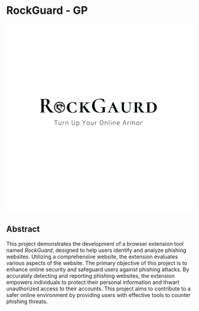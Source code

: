  # RockGuard - GP
![RockGuard](images/2.png)
## Abstract
This project demonstrates the development of a browser extension tool named *RockGuard*, designed to help users identify and analyze phishing websites. Utilizing a comprehensive website, the extension evaluates various aspects of the website. The primary objective of this project is to enhance online security and safeguard users against phishing attacks. By accurately detecting and reporting phishing websites, the extension empowers individuals to protect their personal information and thwart unauthorized access to their accounts. This project aims to contribute to a safer online environment by providing users with effective tools to counter phishing threats.